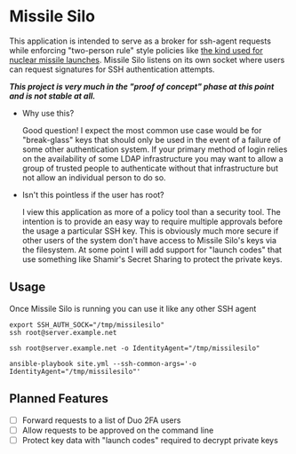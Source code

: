 # Missile Silo

This application is intended to serve as a broker for ssh-agent requests while enforcing "two-person rule" style policies like [the kind used for nuclear missile launches](https://en.wikipedia.org/wiki/Two-man_rule). Missile Silo listens on its own socket where users can request signatures for SSH authentication attempts.

_**This project is very much in the "proof of concept" phase at this point and is not stable at all.**_

* Why use this?

  Good question! I expect the most common use case would be for "break-glass" keys that should only be used in the event of a failure of some other authentication system. If your primary method of login relies on the availability of some LDAP infrastructure you may want to allow a group of trusted people to authenticate without that infrastructure but not allow an individual person to do so.

* Isn't this pointless if the user has root?

  I view this application as more of a policy tool than a security tool. The intention is to provide an easy way to require multiple approvals before the usage a particular SSH key. This is obviously much more secure if other users of the system don't have access to Missile Silo's keys via the filesystem. At some point I will add support for "launch codes" that use something like Shamir's Secret Sharing to protect the private keys.

## Usage

Once Missile Silo is running you can use it like any other SSH agent

```
export SSH_AUTH_SOCK="/tmp/missilesilo"
ssh root@server.example.net
```

```
ssh root@server.example.net -o IdentityAgent="/tmp/missilesilo"
```

```
ansible-playbook site.yml --ssh-common-args='-o IdentityAgent="/tmp/missilesilo"'
```

## Planned Features

- [ ] Forward requests to a list of Duo 2FA users
- [ ] Allow requests to be approved on the command line
- [ ] Protect key data with "launch codes" required to decrypt private keys
